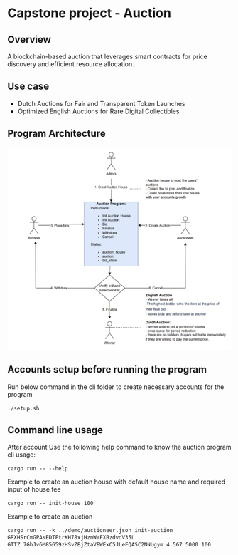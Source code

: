 # Capstone project - Auction
## Overview
A blockchain-based auction that leverages smart contracts for price discovery and efficient resource allocation.
## Use case
+ Dutch Auctions for Fair and Transparent Token Launches
+ Optimized English Auctions for Rare Digital Collectibles
## Program Architecture
![architecture diagram](images/architecture-diagram.png)
## Accounts setup before running the program
Run below command in the cli folder to create necessary accounts for the program
```
./setup.sh
```
## Command line usage
After account
Use the following help command to know the auction program cli usage:
```
cargo run -- --help
```
Example to create an auction house with default house name and required input of house fee
```
cargo run -- init-house 100
```
Example to create an auction
```
cargo run -- -k ../demo/auctioneer.json init-auction GRXHSrCmGPAsEDTFtrKH78xjHznWaFXBzdvdV35L
GTTZ 7GhJv6M85G59zHSvZBjZtaVEWExC5JLeFQASC2NNUgym 4.567 5000 100
```



